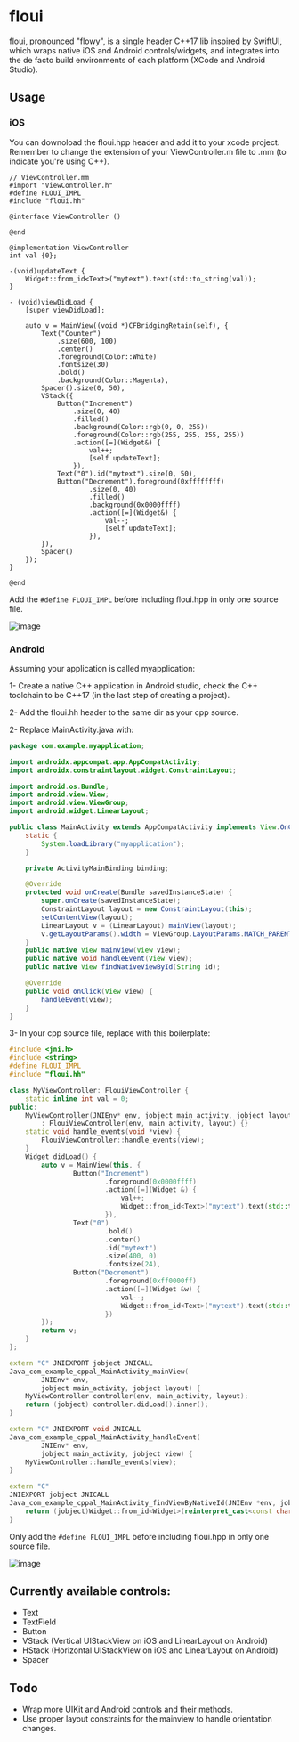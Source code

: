 # floui
floui, pronounced "flowy", is a single header C++17 lib inspired by SwiftUI, which wraps native iOS and Android controls/widgets, and integrates into the de facto build environments of each platform (XCode and Android Studio).

## Usage

### iOS
You can downoload the floui.hpp header and add it to your xcode project. Remember to change the extension of your ViewController.m file to .mm (to indicate you're using C++).
```objc
// ViewController.mm
#import "ViewController.h"
#define FLOUI_IMPL
#include "floui.hh"

@interface ViewController ()

@end

@implementation ViewController
int val {0};

-(void)updateText {
    Widget::from_id<Text>("mytext").text(std::to_string(val));
}

- (void)viewDidLoad {
    [super viewDidLoad];

    auto v = MainView((void *)CFBridgingRetain(self), {
        Text("Counter")
            .size(600, 100)
            .center()
            .foreground(Color::White)
            .fontsize(30)
            .bold()
            .background(Color::Magenta),
        Spacer().size(0, 50),
        VStack({
            Button("Increment")
                .size(0, 40)
                .filled()
                .background(Color::rgb(0, 0, 255))
                .foreground(Color::rgb(255, 255, 255, 255))
                .action([=](Widget&) {
                    val++;
                    [self updateText];
                }),
            Text("0").id("mytext").size(0, 50),
            Button("Decrement").foreground(0xffffffff)
                    .size(0, 40)
                    .filled()
                    .background(0x0000ffff)
                    .action([=](Widget&) {
                        val--;
                        [self updateText];
                    }),
        }),
        Spacer()
    });
}

@end
```
Add the `#define FLOUI_IMPL` before including floui.hpp in only one source file.

![image](https://user-images.githubusercontent.com/37966791/173707028-a6e076c2-4170-459e-88a7-bd555ecfd1fa.png)

### Android
Assuming your application is called myapplication:

1- Create a native C++ application in Android studio, check the C++ toolchain to be C++17 (in the last step of creating a project).

2- Add the floui.hh header to the same dir as your cpp source.

2- Replace MainActivity.java with:
```java
package com.example.myapplication;

import androidx.appcompat.app.AppCompatActivity;
import androidx.constraintlayout.widget.ConstraintLayout;

import android.os.Bundle;
import android.view.View;
import android.view.ViewGroup;
import android.widget.LinearLayout;

public class MainActivity extends AppCompatActivity implements View.OnClickListener {
    static {
        System.loadLibrary("myapplication");
    }

    private ActivityMainBinding binding;

    @Override
    protected void onCreate(Bundle savedInstanceState) {
        super.onCreate(savedInstanceState);
        ConstraintLayout layout = new ConstraintLayout(this);
        setContentView(layout);
        LinearLayout v = (LinearLayout) mainView(layout);
        v.getLayoutParams().width = ViewGroup.LayoutParams.MATCH_PARENT;
    }
    public native View mainView(View view);
    public native void handleEvent(View view);
    public native View findNativeViewById(String id);

    @Override
    public void onClick(View view) {
        handleEvent(view);
    }
}
```

3- In your cpp source file, replace with this boilerplate:
```cpp
#include <jni.h>
#include <string>
#define FLOUI_IMPL
#include "floui.hh"

class MyViewController: FlouiViewController {
    static inline int val = 0;
public:
    MyViewController(JNIEnv* env, jobject main_activity, jobject layout)
        : FlouiViewController(env, main_activity, layout) {}
    static void handle_events(void *view) {
        FlouiViewController::handle_events(view);
    }
    Widget didLoad() {
        auto v = MainView(this, {
                Button("Increment")
                        .foreground(0x0000ffff)
                        .action([=](Widget &) {
                            val++;
                            Widget::from_id<Text>("mytext").text(std::to_string(val).c_str());
                        }),
                Text("0")
                        .bold()
                        .center()
                        .id("mytext")
                        .size(400, 0)
                        .fontsize(24),
                Button("Decrement")
                        .foreground(0xff0000ff)
                        .action([=](Widget &w) {
                            val--;
                            Widget::from_id<Text>("mytext").text(std::to_string(val).c_str());
                        })
        });
        return v;
    }
};

extern "C" JNIEXPORT jobject JNICALL
Java_com_example_cppal_MainActivity_mainView(
        JNIEnv* env,
        jobject main_activity, jobject layout) {
    MyViewController controller(env, main_activity, layout);
    return (jobject) controller.didLoad().inner();
}

extern "C" JNIEXPORT void JNICALL
Java_com_example_cppal_MainActivity_handleEvent(
        JNIEnv* env,
        jobject main_activity, jobject view) {
    MyViewController::handle_events(view);
}

extern "C"
JNIEXPORT jobject JNICALL
Java_com_example_cppal_MainActivity_findViewByNativeId(JNIEnv *env, jobject thiz, jstring id) {
    return (jobject)Widget::from_id<Widget>(reinterpret_cast<const char *>(id)).inner();
}
```
Only add the `#define FLOUI_IMPL` before including floui.hpp in only one source file.

![image](https://user-images.githubusercontent.com/37966791/175548084-a0105440-dc32-4f09-be82-0029312efe7c.png)

## Currently available controls:
- Text
- TextField
- Button
- VStack (Vertical UIStackView on iOS and LinearLayout on Android)
- HStack (Horizontal UIStackView on iOS and LinearLayout on Android)
- Spacer

## Todo
- Wrap more UIKit and Android controls and their methods.
- Use proper layout constraints for the mainview to handle orientation changes. 
